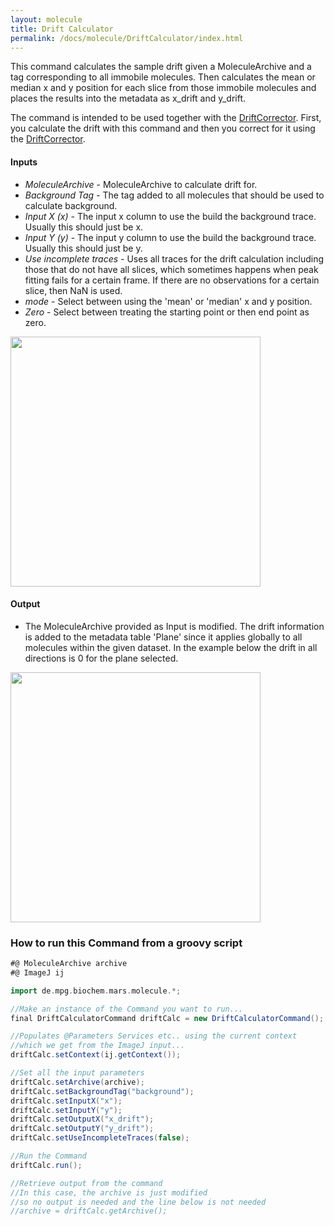 ```yaml
---
layout: molecule
title: Drift Calculator
permalink: /docs/molecule/DriftCalculator/index.html
---
```

This command calculates the sample drift given a MoleculeArchive and a tag corresponding to all immobile molecules. Then calculates the mean or median x and y position for each slice from those immobile molecules and places the results into the metadata as x_drift and y_drift.

The command is intended to be used together with the [DriftCorrector](../DriftCorrector). First, you calculate the drift with this command and then you correct for it using the [DriftCorrector](../DriftCorrector).

#### Inputs

* *MoleculeArchive* - MoleculeArchive to calculate drift for.
* *Background Tag* - The tag added to all molecules that should be used to calculate background.
* *Input X (x)* - The input x column to use the build the background trace. Usually this should just be x.
* *Input Y (y)* - The input y column to use the build the background trace. Usually this should just be y.
* *Use incomplete traces* - Uses all traces for the drift calculation including those that do not have all slices, which sometimes happens when peak fitting fails for a certain frame. If there are no observations for a certain slice, then NaN is used.
* *mode* - Select between using the 'mean' or 'median' x and y position.
* *Zero* - Select between treating the starting point or then end point as zero.

<img align='center' src='{{site.baseurl}}/docs/molecule/img/Drift Calculator.png' width='400' />

#### Output

* The MoleculeArchive provided as Input is modified. The drift information is added to the metadata table 'Plane' since it applies globally to all molecules within the given dataset. In the example below the drift in all directions is 0 for the plane selected.

<img align='center' src='{{site.baseurl}}/docs/molecule/img/img4.png' width='400' />

### How to run this Command from a groovy script

```groovy
#@ MoleculeArchive archive
#@ ImageJ ij

import de.mpg.biochem.mars.molecule.*;

//Make an instance of the Command you want to run...
final DriftCalculatorCommand driftCalc = new DriftCalculatorCommand();

//Populates @Parameters Services etc.. using the current context
//which we get from the ImageJ input...
driftCalc.setContext(ij.getContext());

//Set all the input parameters
driftCalc.setArchive(archive);
driftCalc.setBackgroundTag("background");
driftCalc.setInputX("x");
driftCalc.setInputY("y");
driftCalc.setOutputX("x_drift");
driftCalc.setOutputY("y_drift");
driftCalc.setUseIncompleteTraces(false);

//Run the Command
driftCalc.run();

//Retrieve output from the command
//In this case, the archive is just modified
//so no output is needed and the line below is not needed
//archive = driftCalc.getArchive();
```
